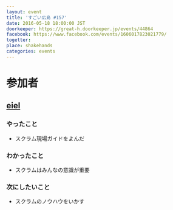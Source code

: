 ```yaml
---
layout: event
title: 'すごい広島 #157'
date: 2016-05-18 18:00:00 JST
doorkeeper: https://great-h.doorkeeper.jp/events/44864
facebook: https://www.facebook.com/events/1606017823021779/
togetter:
place: shakehands
categories: events
---
```


# 参加者

## [eiel](http://eiel.info/)

### やったこと

* スクラム現場ガイドをよんだ

### わかったこと

* スクラムはみんなの意識が重要

### 次にしたいこと

* スクラムのノウハウをいかす
